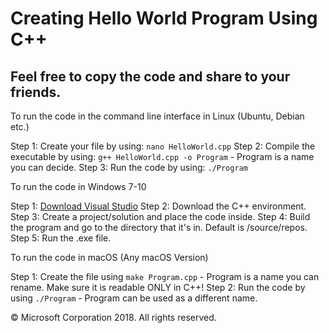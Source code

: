 # Creating Hello World Program Using C++
## Feel free to copy the code and share to your friends.

To run the code in the command line interface in Linux (Ubuntu, Debian etc.)

Step 1: Create your file by using: `nano HelloWorld.cpp`
Step 2: Compile the executable by using: `g++ HelloWorld.cpp -o Program` - Program is a name you can decide.
Step 3: Run the code by using: `./Program`

To run the code in Windows 7-10

Step 1: [Download Visual Studio](https://visualstudio.microsoft.com/thank-you-downloading-visual-studio/?sku=Community&rel=15)
Step 2: Download the C++ environment.
Step 3: Create a project/solution and place the code inside.
Step 4: Build the program and go to the directory that it's in. Default is /source/repos.
Step 5: Run the .exe file.

To run the code in macOS (Any macOS Version)

Step 1: Create the file using `make Program.cpp` - Program is a name you can rename. Make sure it is readable ONLY in C++!
Step 2: Run the code by using `./Program` - Program can be used as a different name.

&copy; Microsoft Corporation 2018. All rights reserved.
